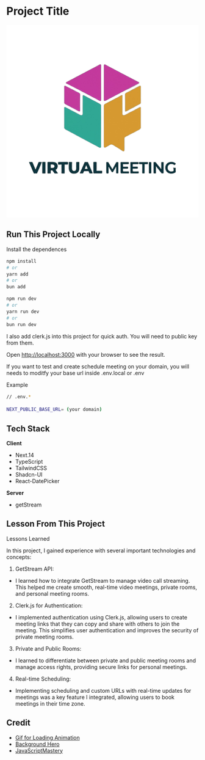 # Project Title

![VirtualMeeting](/public/icons/VirtualMeeting_github.png)

## Run This Project Locally

Install the dependences

```bash
npm install
# or
yarn add
# or
bun add
```

```bash
npm run dev
# or
yarn run dev
# or
bun run dev
```

I also add clerk.js into this project for quick auth.
You will need to public key from them.

Open [http://localhost:3000](http://localhost:3000) with your browser to see the result.

If you want to test and create schedule meeting on your domain, you will needs to moditfy your base url inside
.env.local or .env

Example

```bash
// .env.*

NEXT_PUBLIC_BASE_URL= (your domain)

```

## Tech Stack

**Client**

- Next.14
- TypeScript
- TailwindCSS
- Shadcn-UI
- React-DatePicker

**Server**

- getStream

## Lesson From This Project

<a id="Lesson">Lessons Learned</a>

In this project, I gained experience with several important technologies and concepts:

1. GetStream API:

- I learned how to integrate GetStream to manage video call streaming. This helped me create smooth, real-time video meetings, private rooms, and personal meeting rooms.

2. Clerk.js for Authentication:

- I implemented authentication using Clerk.js, allowing users to create meeting links that they can copy and share with others to join the meeting. This simplifies user authentication and improves the security of private meeting rooms.

3. Private and Public Rooms:

- I learned to differentiate between private and public meeting rooms and manage access rights, providing secure links for personal meetings.

4. Real-time Scheduling:

- Implementing scheduling and custom URLs with real-time updates for meetings was a key feature I integrated, allowing users to book meetings in their time zone.

## Credit

- [Gif for Loading Animation](https://pixabay.com/gifs/interview-feedback-talking-dialogue-8470/)
- [Background Hero](https://pixabay.com/illustrations/texture-background-soft-blue-light-1668079/)
- [JavaScriptMastery](https://www.youtube.com/@javascriptmastery)
